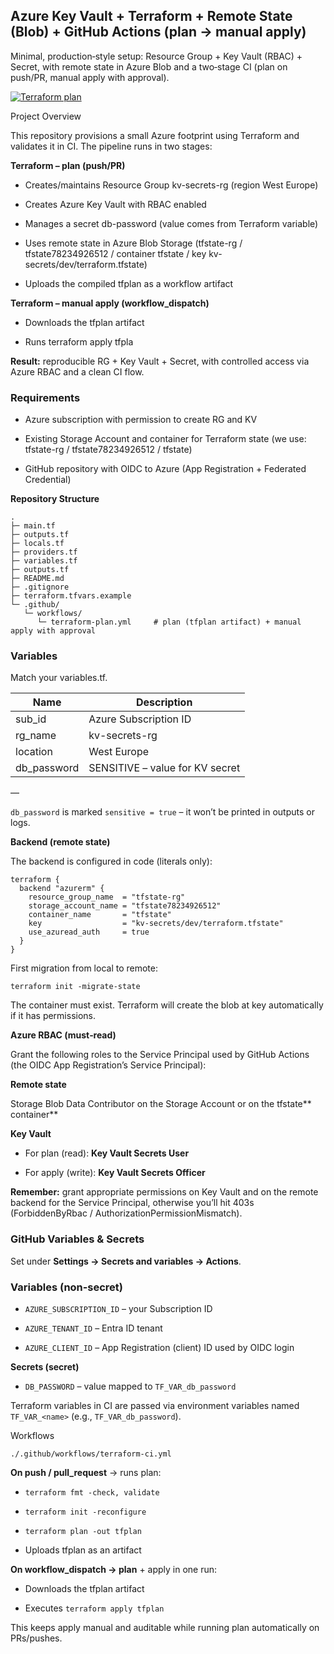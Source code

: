 ## Azure Key Vault + Terraform + Remote State (Blob) + GitHub Actions (plan → manual apply)

Minimal, production‑style setup: Resource Group + Key Vault (RBAC) + Secret, with remote state in Azure Blob and a two‑stage CI (plan on push/PR, manual apply with approval).

[![Terraform plan](https://github.com/KrystianOstr/terraform_keyvault_secrets/actions/workflows/terraform-plan.yaml/badge.svg)](https://github.com/KrystianOstr/terraform_keyvault_secrets/actions/workflows/terraform-plan.yaml)

Project Overview

This repository provisions a small Azure footprint using Terraform and validates it in CI. The pipeline runs in two stages:

**Terraform – plan (push/PR)**

- Creates/maintains Resource Group kv-secrets-rg (region West Europe)

- Creates Azure Key Vault with RBAC enabled

- Manages a secret db-password (value comes from Terraform variable)

- Uses remote state in Azure Blob Storage (tfstate-rg / tfstate78234926512 / container tfstate / key kv-secrets/dev/terraform.tfstate)

- Uploads the compiled tfplan as a workflow artifact

**Terraform – manual apply (workflow_dispatch)**

- Downloads the tfplan artifact

- Runs terraform apply tfpla

**Result:** reproducible RG + Key Vault + Secret, with controlled access via Azure RBAC and a clean CI flow.

### Requirements

- Azure subscription with permission to create RG and KV

- Existing Storage Account and container for Terraform state (we use: tfstate-rg / tfstate78234926512 / tfstate)

- GitHub repository with OIDC to Azure (App Registration + Federated Credential)

**Repository Structure**

```
.
├─ main.tf 
├─ outputs.tf
├─ locals.tf
├─ providers.tf
├─ variables.tf           
├─ outputs.tf            
├─ README.md
├─ .gitignore
├─ terraform.tfvars.example   
└─ .github/
   └─ workflows/
      └─ terraform-plan.yml     # plan (tfplan artifact) + manual apply with approval

```

### Variables

Match your variables.tf.

| Name | Description |
|-----------|-----------|
| sub_id | Azure Subscription ID |
| rg_name | kv-secrets-rg |
| location | West Europe |
| db_password | SENSITIVE – value for KV secret |

—

`db_password` is marked `sensitive = true` – it won’t be printed in outputs or logs.

**Backend (remote state)**

The backend is configured in code (literals only):


```
terraform {
  backend "azurerm" {
    resource_group_name  = "tfstate-rg"
    storage_account_name = "tfstate78234926512"
    container_name       = "tfstate"
    key                  = "kv-secrets/dev/terraform.tfstate"
    use_azuread_auth     = true
  }
}

```

First migration from local to remote:
```
terraform init -migrate-state
```
The container must exist. Terraform will create the blob at key automatically if it has permissions.

**Azure RBAC (must‑read)**

Grant the following roles to the Service Principal used by GitHub Actions (the OIDC App Registration’s Service Principal):

**Remote state**

Storage Blob Data Contributor on the Storage Account or on the tfstate** container**

**Key Vault**

- For plan (read): **Key Vault Secrets User**

- For apply (write): **Key Vault Secrets Officer**

**Remember:** grant appropriate permissions on Key Vault and on the remote backend for the Service Principal, otherwise you’ll hit 403s (ForbiddenByRbac / AuthorizationPermissionMismatch).

### GitHub Variables & Secrets

Set under **Settings → Secrets and variables → Actions**.

### Variables (non‑secret)

- `AZURE_SUBSCRIPTION_ID` – your Subscription ID

- `AZURE_TENANT_ID` – Entra ID tenant

- `AZURE_CLIENT_ID` – App Registration (client) ID used by OIDC login

**Secrets (secret)**

- `DB_PASSWORD` – value mapped to `TF_VAR_db_password`

Terraform variables in CI are passed via environment variables named `TF_VAR_<name>` (e.g., `TF_VAR_db_password`).

Workflows

`./.github/workflows/terraform-ci.yml`

**On push / pull_request** → runs plan:

- `terraform fmt -check, validate`

- `terraform init -reconfigure`

- `terraform plan -out tfplan`

- Uploads tfplan as an artifact

**On workflow_dispatch → plan** + apply in one run:

- Downloads the tfplan artifact

- Executes `terraform apply tfplan`

This keeps apply manual and auditable while running plan automatically on PRs/pushes.
